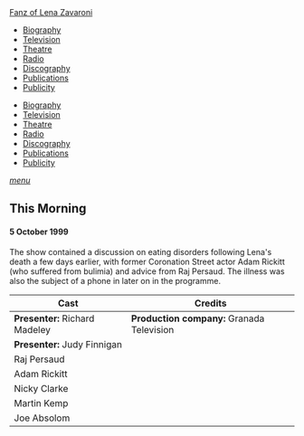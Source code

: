<!DOCTYPE html>
<html>
<head>
<!--  Enabled DNS prefetching  -->
<meta http-equiv="x-dns-prefetch-control" content="on">

<!-- Meta Tags properties  -->
<meta property="og:title" content="This Morning"/>
<meta property="og:description" content="5 October 1999 - The show contained a discussion on eating disorders following Lena's death a few days earlier."/>
<meta property="og:image" content=""/>

<!-- Meta Tags names  -->
<meta name="description" content="5 October 1999 - The show contained a discussion on eating disorders following Lena's death a few days earlier."/>
<meta name="viewport" content="width=device-width, initial-scale=1" />

<!-- Twitter Card Meta Tags  -->
<meta name="twitter:card" content="summary" />

<meta http-equiv="Content-Type" content="text/html; charset=UTF-8" />

<!-- CSS-->
<link rel="stylesheet" href="https://cdnjs.cloudflare.com/ajax/libs/font-awesome/4.7.0/css/font-awesome.min.css" />
<link href="https://fonts.googleapis.com/icon?family=Material+Icons" rel="stylesheet" />
<link href="/materialize/css/materialize.min.css" type="text/css" rel="stylesheet" media="screen" />
<link href="/materialize/css/style.css" type="text/css" rel="stylesheet" media="screen" />
<link rel="sitemap" type="application/xml" title="Sitemap" href="sitemap.xml" />

<title>This Morning</title>
</head>

<body>
<nav>
<div class="nav-wrapper container" style="width:100%">
<a id="logo-container" href="/index.html" class="brand-logo truncate">Fanz of Lena Zavaroni</a>
<ul class="right hide-on-med-and-down">
<li><a href="/biography/biography.html"><i class="fa fa-female"></i> Biography</a></li>
<li class="active"><a href="/television/television.html"><i class="fa fa-television"></i> Television</a></li>
<li><a href="/theatre/theatre.html"><i class="fa fa-institution"></i> Theatre</a></li>
<li><a href="/radio/radio.html"><i class="fa fa-microphone"></i> Radio</a></li>
<li><a href="/discography/discography.html"><i class="fa fa-music"></i> Discography</a></li>
<li><a href="/publications/publications.html"><i class="fa fa-newspaper-o"></i> Publications</a></li>
<li><a href="/publicity/publicity.html"><i class="fa fa-photo"></i> Publicity</a></li>

</ul>

<ul id="nav-mobile" class="side-nav">
<li><a href="/biography/biography.html"><i class="fa fa-female"></i> Biography</a></li>
<li class="active"><a href="/television/television.html"><i class="fa fa-television"></i> Television</a></li>
<li><a href="/theatre/theatre.html"><i class="fa fa-institution"></i> Theatre</a></li>
<li><a href="/radio/radio.html"><i class="fa fa-microphone"></i> Radio</a></li>
<li><a href="/discography/discography.html"><i class="fa fa-music"></i> Discography</a></li>
<li><a href="/publications/publications.html"><i class="fa fa-newspaper-o"></i> Publications</a></li>
<li><a href="/publicity/publicity.html"><i class="fa fa-photo"></i> Publicity</a></li>

</ul>
<a href="#" data-activates="nav-mobile" class="button-collapse"><i class="material-icons">menu</i></a>
</div>
</nav>

<main class="Main-Default">
<article>
<div class="row">
<div class="col s12">
<h2>This Morning</h2>
<h4>5 October 1999</h4>
<p class="flow-text">The show contained a discussion on eating disorders following Lena's death a few days earlier, with former Coronation Street actor Adam Rickitt (who suffered from bulimia) and advice from Raj Persaud. The illness was also the subject of a phone in later on in the programme.</p>

<table class="flow-text striped" style="table-layout:fixed;">
<thead class="st">
<tr>
<th class="Cast-50">Cast</th>
<th class="Credits-50">Credits</th>
</tr>
</thead>
<tbody>
<tr><td><b>Presenter:</b> Richard Madeley</td>
<td><b>Production company:</b> Granada Television</td></tr>

<tr><td><b>Presenter:</b> Judy Finnigan</td>
<td></td></tr>

<tr><td>Raj Persaud</td>
<td></td></tr>

<tr><td>Adam Rickitt</td>
<td></td></tr>

<tr><td>Nicky Clarke</td>
<td></td></tr>

<tr><td>Martin Kemp</td>
<td></td></tr>

<tr><td>Joe Absolom</td>
<td></td></tr>
</tbody>
</table>
</div>
</div>
</article>
</main>
<!-- Scripts -->
<script src="https://code.jquery.com/jquery-2.1.1.min.js"></script>
<script src="/materialize/js/materialize.min.js"></script>
<script src="/materialize/js/init.js"></script>
</body>

</html>